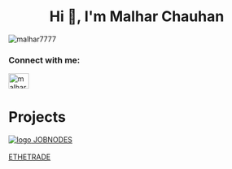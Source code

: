 <h1 align="center">Hi 👋, I'm Malhar Chauhan</h1>

<p align="left"> <img src="https://komarev.com/ghpvc/?username=malhar7777&label=Profile%20views&color=0e75b6&style=flat" alt="malhar7777" /> </p>


<h3 align="left">Connect with me:</h3>
<p align="left">
<a href="https://twitter.com/malhar_7" target="blank"><img align="center" src="https://raw.githubusercontent.com/rahuldkjain/github-profile-readme-generator/master/src/images/icons/Social/twitter.svg" alt="malhar_7" height="30" width="40" /></a>
</p>

# Projects
<a href="https://job-nodes.vercel.app/" target="blank">![logo](https://github.com/malharchauhan7/malharchauhan7/assets/72789303/feeee47e-73ff-4dfe-ac87-6d2746a0ae88)
 JOBNODES </a>
<br></br>
<a target="_blank" href="https://dulcet-gumption-c97ca7.netlify.app/" >ETHETRADE</a> 
